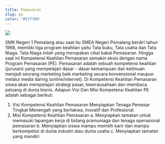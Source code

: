 ```yaml
---
title: Pemasaran
slug: pe
color: "#57ff09"
---
```



![](https://res.cloudinary.com/smkn1pml/image/upload/v1661839338/Jurusan/PE/TUNFADILAH_qrpk65.jpg)

SMK Negeri 1 Pemalang atau saat itu SMEA Negeri Pemalang   berdiri tahun 1968, memiliki tiga program keahlian yaitu Tata buku, Tata usaha dan Tata Niaga. Tata Niaga inilah yang merupakan cikal bakal Pemasaran. 
Hingga saat ini Kompetensi Keahlian Pemasaran semakin eksis dengan nama Program Pemasaran (PE). Pemasaran adalah sebuah kompetensi keahlian (jurusan) yang mempelajari dasar - dasar kemampuan dan keilmuan menjadi seorang marketing baik marketing secara konvensional maupun melalui media daring (online/internet). Di Kompetensi Keahlian Pemasaran siswa akan mempelajari strategi pasar, kewirausahaan dan membaca peluang di dunia bisnis. Adapun Visi Dan Misi Kompetensi Keahlian PE adalah sebagai berikut:

1. Visi Kompetensi Keahlian Pemasaran
      	Menyiapkan Tenaga Pemasar Tingkat Menengah yang bertakwa, inovatif dan Profesional.
2. Misi Kompetensi Keahlian Pemasaran
   a.	Menyiapkan tamatan untuk memasuki lapangan kerja di bidang pramuniaga dan tenaga operasional pemasaran
   b.	Menyiapkan siswa mampu memilih karir dan mampu berkompetisi di dunia industri atau dunia usaha
   c.	Menyiapkan tamatan yang mandiri